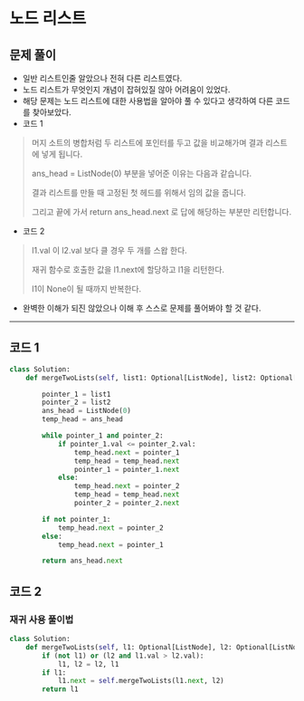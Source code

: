 # 노드 리스트

## 문제 풀이
- 일반 리스트인줄 알았으나 전혀 다른 리스트였다.
- 노드 리스트가 무엇인지 개념이 잡혀있질 않아 어려움이 있었다.
- 해당 문제는 노드 리스트에 대한 사용법을 알아야 풀 수 있다고 생각하여 다른 코드를 찾아보았다.
- 코드 1
> 머지 소트의 병합처럼 두 리스트에 포인터를 두고 값을 비교해가며 결과 리스트에 넣게 됩니다. 
> 
> ans_head = ListNode(0) 부분을 넣어준 이유는 다음과 같습니다.
> 
> 결과 리스트를 만들 때 고정된 첫 헤드를 위해서 임의 값을 줍니다. 
> 
> 그리고 끝에 가서 return ans_head.next 로 답에 해당하는 부분만 리턴합니다.

- 코드 2
> l1.val 이 l2.val 보다 클 경우 두 개를 스왑 한다. 
> 
> 재귀 함수로 호출한 값을 l1.next에 할당하고 l1을 리턴한다.
> 
> l1이 None이 될 때까지 반복한다.


- 완벽한 이해가 되진 않았으나 이해 후 스스로 문제를 풀어봐야 할 것 같다.

---
## 코드 1
```python
class Solution:
    def mergeTwoLists(self, list1: Optional[ListNode], list2: Optional[ListNode]) -> Optional[ListNode]:

        pointer_1 = list1
        pointer_2 = list2
        ans_head = ListNode(0)
        temp_head = ans_head

        while pointer_1 and pointer_2:
            if pointer_1.val <= pointer_2.val:
                temp_head.next = pointer_1
                temp_head = temp_head.next
                pointer_1 = pointer_1.next
            else:
                temp_head.next = pointer_2
                temp_head = temp_head.next
                pointer_2 = pointer_2.next

        if not pointer_1:
            temp_head.next = pointer_2
        else:
            temp_head.next = pointer_1

        return ans_head.next

```
## 코드 2
### 재귀 사용 풀이법
```python
class Solution:
    def mergeTwoLists(self, l1: Optional[ListNode], l2: Optional[ListNode]) -> Optional[ListNode]:
        if (not l1) or (l2 and l1.val > l2.val):
            l1, l2 = l2, l1
        if l1:
            l1.next = self.mergeTwoLists(l1.next, l2)
        return l1
```